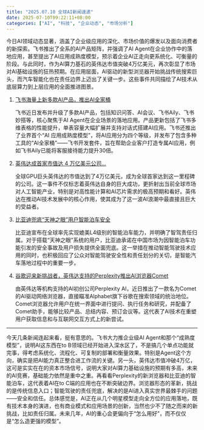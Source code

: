 ```yaml
---
title: "2025.07.10 全球AI新闻速递"
date: 2025-07-10T09:22:11+08:00
categories: ["AI", "科技", "企业动态", "市场分析"]
---
```


今日AI领域动态显著，涵盖了企业级应用的深化、市场价值的爆发以及面向消费者的新探索。飞书推出了全系的AI产品矩阵，并强调了AI Agent在企业协作中的落地应用，甚至提出了AI应用成熟度模型，预示着企业AI正走向更系统化、可衡量的阶段。与此同时，作为AI算力基石的英伟达市值突破4万亿美元，再次彰显了市场对AI基础设施的狂热预期。在应用层面，AI驱动的新型浏览器开始挑战传统搜索巨头，而汽车智能化也在责任边界上迈出了关键一步。这些事件共同描绘了AI技术从底层算力到上层应用的全面推进图景。

1.  [飞书海量上新多款AI产品，推出AI全家桶](https://36kr.com/p/3371623528452615?f=rss)

    飞书近日发布并升级了多款AI产品，包括知识问答、AI会议、飞书Aily、飞书妙搭等，核心聚焦于AI Agent在企业场景的落地应用。产品更新包括了飞书多维表格的性能提升，单表容量大幅扩展并支持对话式搭建AI应用。飞书还推出了业界首个“AI 应用成熟度模型”，将AI应用分为四个等级，并发布了包含多种工具的“AI全家桶”——飞书开发套件，旨在帮助企业客户打造专属AI应用，例如飞书Aily已能将客服接待能力提升30倍。

2.  [英伟达成首家市值达 4 万亿美元公司...](https://www.ithome.com/0/867/030.htm)

    全球GPU巨头英伟达的市值达到了4万亿美元，成为全球首家达到这一里程碑的公司。这一事件不仅标志着英伟达自身的巨大成功，更折射出当前全球市场对人工智能产业，特别是对高性能计算和AI芯片需求的极高预期和看好。英伟达在推动AI技术发展中的核心作用，使其成为了这一波AI浪潮中最直接且巨大的受益者。

3.  [比亚迪兜底“天神之眼”用户智能泊车安全](https://www.ithome.com/0/867/030.htm)

    比亚迪宣布在全球率先实现媲美L4级别的智能泊车能力，并明确了智驾责任归属。对于搭载“天神之眼”系统的用户，比亚迪承诺在中国市场为因智能泊车功能引发的安全事故及用户损失提供全面兜底。这一举措在推动智能驾驶技术应用的同时，也积极回应了公众对智能驾驶安全性和责任划分的关切，是智能汽车落地过程中的重要一步。

4.  [谷歌迎来新挑战者，英伟达支持的Perplexity推出AI浏览器Comet](https://36kr.com/newsflashes/3372412345209607?f=rss)

    由英伟达等机构支持的AI初创公司Perplexity AI，近日推出了一款名为Comet的AI驱动网络浏览器，直接瞄准Alphabet旗下谷歌在搜索领域的统治地位。Comet浏览器允许用户在统一界面中进行提问、执行任务和研究，并配备了Comet助手，能够比较产品、总结内容、预订会议等。这代表了AI技术在重塑用户获取信息和与互联网交互方式上的新尝试。

---

今天几条新闻连起来看，挺有意思的。飞书大力推企业级AI Agent和那个“成熟度模型”，说明AI这东西在to B领域已经开始进入深水区了，不是搞几个单点功能就完事，得考虑系统化、流程化、可复制的部署和衡量效果。特别是Agent这个方向，确实是把AI能力真正整合进工作流的关键。另一头，英伟达市值冲破4万亿，这可是实实在在的资本市场信号，说明大家对AI算力基础设施的预期有多高，未来的AI竞赛，基础能力依然是重中之重。再看看Perplexity的新浏览器和比亚迪的智能泊车，这代表着AI在to C端的应用也在不断突破边界。浏览器形态的革新，挑战的是传统信息入口；智能驾驶的责任兜底，解决的是AI进入真实世界最棘手的问题——安全和信任。总体感觉是，AI正在从几个明星模型走向全方位的应用落地，既有技术本身的演进，也有商业模式和应用场景的创新，当然也少不了随之而来的新挑战，比如责任归属。未来几年，AI的重心会更偏向于“怎么用好”，而不仅仅是“怎么造更强的模型”。